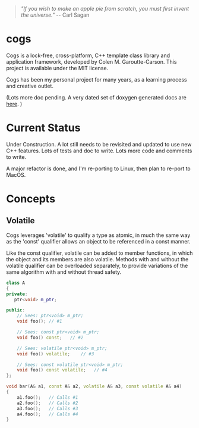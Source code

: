 
><em>"If you wish to make an apple pie from scratch, you must first invent the universe."</em>
> -- Carl Sagan

# cogs
Cogs is a lock-free, cross-platform, C++ template class library and application framework, developed by Colen M. Garoutte-Carson.  This project is available under the MIT license.

Cogs has been my personal project for many years, as a learning process and creative outlet.

(Lots more doc pending.  A very dated set of doxygen generated docs are [here](https://www.cogmine.com/CogsDocs/). )

# Current Status
<p>Under Construction.  A lot still needs to be revisited and updated to use new C++ features.  Lots of tests and doc to write.  Lots more code and comments to write.</p>  
<p>A major refactor is done, and I'm re-porting to Linux, then plan to re-port to MacOS.</p>

# Concepts

## Volatile

Cogs leverages 'volatile' to qualify a type as atomic, in much the same way as the 'const' qualifier allows an object to be referenced in a const manner.  

Like the const qualifier, volatile can be added to member functions, in which the object and its members are also volatile.  Methods with and without the volatile qualifier can be overloaded separately, to provide variations of the same algorithm with and without thread safety.

```cpp
class A
{
private:
   ptr<void> m_ptr;

public:
    // Sees: ptr<void> m_ptr;
    void foo(); // #1

    // Sees: const ptr<void> m_ptr;
    void foo() const;   // #2

    // Sees: volatile ptr<void> m_ptr;
    void foo() volatile;    // #3

    // Sees: const volatile ptr<void> m_ptr;
    void foo() const volatile;   // #4
};

void bar(A& a1, const A& a2, volatile A& a3, const volatile A& a4)
{
    a1.foo();   // Calls #1
    a2.foo();   // Calls #2
    a3.foo();   // Calls #3
    a4.foo();   // Calls #4
}
```

